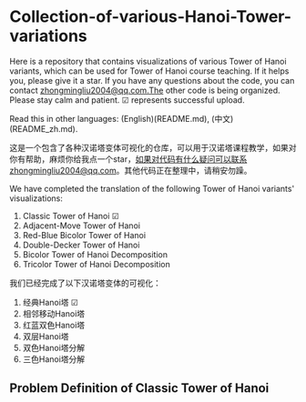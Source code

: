 # Collection-of-various-Hanoi-Tower-variations
Here is a repository that contains visualizations of various Tower of Hanoi variants, which can be used for Tower of Hanoi course teaching. If it helps you, please give it a star. If you have any questions about the code, you can contact zhongmingliu2004@qq.com.The other code is being organized. Please stay calm and patient. &#9745; represents successful upload.

Read this in other languages: (English)(README.md), (中文)(README_zh.md).

这是一个包含了各种汉诺塔变体可视化的仓库，可以用于汉诺塔课程教学，如果对你有帮助，麻烦你给我点一个star，如果对代码有什么疑问可以联系zhongmingliu2004@qq.com。其他代码正在整理中，请稍安勿躁。

We have completed the translation of the following Tower of Hanoi variants' visualizations:
1. Classic Tower of Hanoi &#9745;
2. Adjacent-Move Tower of Hanoi
3. Red-Blue Bicolor Tower of Hanoi
4. Double-Decker Tower of Hanoi
5. Bicolor Tower of Hanoi Decomposition
6. Tricolor Tower of Hanoi Decomposition

我们已经完成了以下汉诺塔变体的可视化：
1. 经典Hanoi塔 &#9745;
2. 相邻移动Hanoi塔
3. 红蓝双色Hanoi塔
4. 双层Hanoi塔
5. 双色Hanoi塔分解
6. 三色Hanoi塔分解

##  Problem Definition of Classic Tower of Hanoi 
### 

